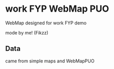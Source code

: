 # work FYP WebMap PUO

WebMap designed for work FYP demo

mode by me! (Fikzz)

## Data

came from simple maps and WebMapPUO
